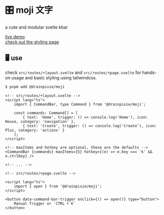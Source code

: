 # 🎛️ moji 文字

a cute and modular svelte kbar

[live demo](https://moji.drainpixie.me)  
[check out the styling page](https://moji.drainpixie.me/styling)

## 🖥️ use

check `src/routes/+layout.svelte` and `src/routes/+page.svelte` for hands-on usage and basic styling using tailwindcss.

```sh
$ pnpm add @drainpixie/moji
```

```svelte
<!-- src/routes/+layout.svelte -->
<script lang="ts">
	import { CommandBar, type Command } from '@drainpixie/moji';

	const commands: Command[] = [
		{ text: 'Home', trigger: () => console.log('Home'), icon: House, category: 'navigation' },
		{ text: 'Create', trigger: () => console.log('Create'), icon: Plus, category: 'actions' }
	];
</script>

<!-- maxItems and hotkey are optional, these are the defaults -->
<CommandBar {commands} maxItems={5} hotkey={(e) => e.key === 'k' && e.ctrlKey} />

<!-- ... -->
```

```svelte
<!-- src/routes/+page.svelte -->

<script lang="ts">
	import { open } from '@drainpixie/moji';
</script>

<button data-command-bar-trigger onclick={() => open()} type="button">
	Manual Trigger or `CTRL + K`
</button>
```
